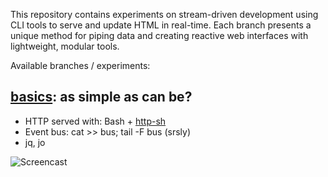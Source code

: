 This repository contains experiments on stream-driven development using CLI
tools to serve and update HTML in real-time. Each branch presents a unique
method for piping data and creating reactive web interfaces with lightweight,
modular tools.

Available branches / experiments:

## [basics](https://github.com/cablehead/html-cat/tree/basics): as simple as can be?

- HTTP served with: Bash + [http-sh](https://github.com/cablehead/http-sh)
- Event bus: cat >> bus; tail -F bus (srsly)
- jq, jo

![Screencast](https://github.com/cablehead/html-cat/assets/1394/11e5cb05-fa13-4910-a8a3-069f891546d5)

